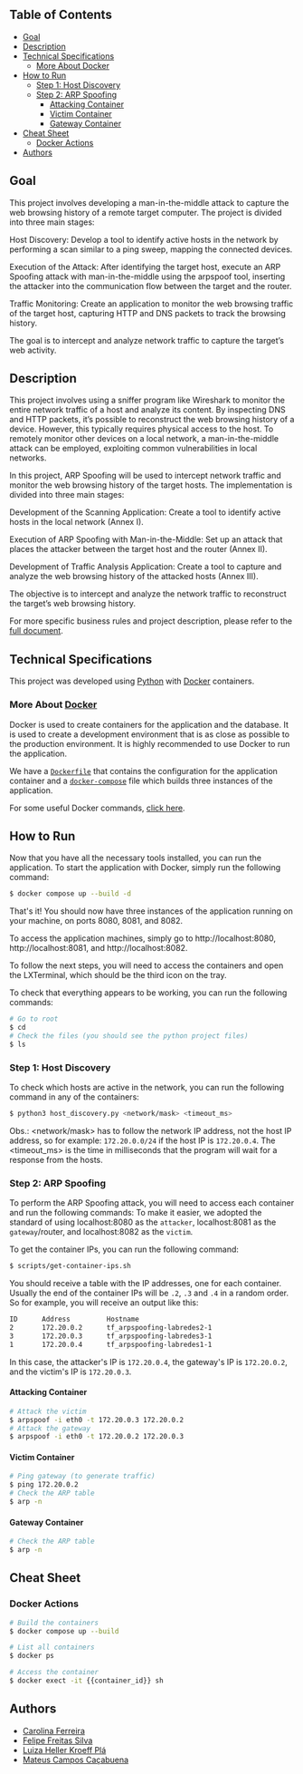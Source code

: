 <h2>Table of Contents</h2>

- [Goal](#goal)
- [Description](#description)
- [Technical Specifications](#technical-specifications)
  - [More About Docker](#more-about-docker)
- [How to Run](#how-to-run)
  - [Step 1: Host Discovery](#step-1-host-discovery)
  - [Step 2: ARP Spoofing](#step-2-arp-spoofing)
    - [Attacking Container](#attacking-container)
    - [Victim Container](#victim-container)
    - [Gateway Container](#gateway-container)
- [Cheat Sheet](#cheat-sheet)
  - [Docker Actions](#docker-actions)
- [Authors](#authors)

## Goal

This project involves developing a man-in-the-middle attack to capture the web browsing history of a remote target computer. The project is divided into three main stages:

Host Discovery: Develop a tool to identify active hosts in the network by performing a scan similar to a ping sweep, mapping the connected devices.

Execution of the Attack: After identifying the target host, execute an ARP Spoofing attack with man-in-the-middle using the arpspoof tool, inserting the attacker into the communication flow between the target and the router.

Traffic Monitoring: Create an application to monitor the web browsing traffic of the target host, capturing HTTP and DNS packets to track the browsing history.

The goal is to intercept and analyze network traffic to capture the target’s web activity.

## Description

This project involves using a sniffer program like Wireshark to monitor the entire network traffic of a host and analyze its content. By inspecting DNS and HTTP packets, it’s possible to reconstruct the web browsing history of a device. However, this typically requires physical access to the host. To remotely monitor other devices on a local network, a man-in-the-middle attack can be employed, exploiting common vulnerabilities in local networks.

In this project, ARP Spoofing will be used to intercept network traffic and monitor the web browsing history of the target hosts. The implementation is divided into three main stages:

Development of the Scanning Application: Create a tool to identify active hosts in the local network (Annex I).

Execution of ARP Spoofing with Man-in-the-Middle: Set up an attack that places the attacker between the target host and the router (Annex II).

Development of Traffic Analysis Application: Create a tool to capture and analyze the web browsing history of the attacked hosts (Annex III).

The objective is to intercept and analyze the network traffic to reconstruct the target’s web browsing history.

For more specific business rules and project description, please refer to the [full document](T2_20242.pdf).

## Technical Specifications

This project was developed using [Python](https://www.python.org/) with [Docker](#docker) containers.

### More About [Docker](https://www.docker.com/)

Docker is used to create containers for the application and the database. It is used to create a development environment that is as close as possible to the production environment.
It is highly recommended to use Docker to run the application.

We have a [`Dockerfile`](Dockerfile) that contains the configuration for the application container and a [`docker-compose`](docker-compose.yml) file which builds three instances of the application.

For some useful Docker commands, [click here](#docker-actions).

## How to Run

Now that you have all the necessary tools installed, you can run the application.
To start the application with Docker, simply run the following command:

```bash
$ docker compose up --build -d
```

That's it! You should now have three instances of the application running on your machine, on ports 8080, 8081, and 8082.

To access the application machines, simply go to http://localhost:8080, http://localhost:8081, and http://localhost:8082.

To follow the next steps, you will need to access the containers and open the LXTerminal, which should be the third icon on the tray.

To check that everything appears to be working, you can run the following commands:

```bash
# Go to root
$ cd
# Check the files (you should see the python project files)
$ ls
```

### Step 1: Host Discovery

To check which hosts are active in the network, you can run the following command in any of the containers:

```bash
$ python3 host_discovery.py <network/mask> <timeout_ms>
```

Obs.: <network/mask> has to follow the network IP address, not the host IP address, so for example: `172.20.0.0/24` if the host IP is `172.20.0.4`.
The <timeout_ms> is the time in milliseconds that the program will wait for a response from the hosts.

### Step 2: ARP Spoofing

To perform the ARP Spoofing attack, you will need to access each container and run the following commands:
To make it easier, we adopted the standard of using localhost:8080 as the `attacker`, localhost:8081 as the `gateway`/router, and localhost:8082 as the `victim`.

To get the container IPs, you can run the following command:

```bash
$ scripts/get-container-ips.sh
```

You should receive a table with the IP addresses, one for each container. Usually the end of the container IPs will be `.2`, `.3` and `.4` in a random order.
So for example, you will receive an output like this:

```bash
ID      Address         Hostname
2       172.20.0.2      tf_arpspoofing-labredes2-1
3       172.20.0.3      tf_arpspoofing-labredes3-1
1       172.20.0.4      tf_arpspoofing-labredes1-1
```

In this case, the attacker's IP is `172.20.0.4`, the gateway's IP is `172.20.0.2`, and the victim's IP is `172.20.0.3`.

#### Attacking Container

```bash
# Attack the victim
$ arpspoof -i eth0 -t 172.20.0.3 172.20.0.2
# Attack the gateway
$ arpspoof -i eth0 -t 172.20.0.2 172.20.0.3
```

#### Victim Container

```bash
# Ping gateway (to generate traffic)
$ ping 172.20.0.2
# Check the ARP table
$ arp -n
```

#### Gateway Container

```bash
# Check the ARP table
$ arp -n
```

## Cheat Sheet

### Docker Actions

```bash
# Build the containers
$ docker compose up --build

# List all containers
$ docker ps

# Access the container
$ docker exect -it {{container_id}} sh
```

## Authors

- [Carolina Ferreira](https://github.com/carolmicfer)
- [Felipe Freitas Silva](https://github.com/felipefreitassilva)
- [Luiza Heller Kroeff Plá](https://github.com/LuHellerKP)
- [Mateus Campos Caçabuena](https://github.com/mateuscacabuena)
